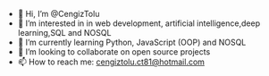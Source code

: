 - 👋 Hi, I’m @CengizTolu
- 👀 I’m interested in in web development, artificial intelligence,deep learning,SQL and NOSQL
- 🌱 I’m currently learning  Python, JavaScript (OOP) and NOSQL
- 💞️ I’m looking to collaborate on open source projects 
- 📫 How to reach me: cengiztolu.ct81@hotmail.com

<!---
CengizTolu/CengizTolu is a ✨ special ✨ repository because its `README.md` (this file) appears on your GitHub profile.
You can click the Preview link to take a look at your changes.
--->
